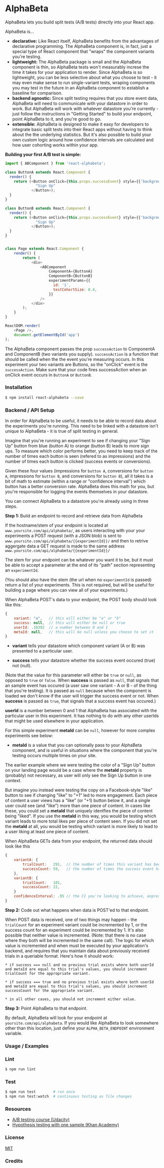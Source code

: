 # AlphaBeta

AlphaBeta lets you build split tests (A/B tests) directly into 
your React app.

AlphaBeta is...
* **declarative:** Like React itself, AlphaBeta benefits from the advantages of declarative programming. The AlphaBeta component is, in fact, just a special type of React component that "wraps" the component variants you're testing.
* **lightweight:** The AlphaBeta package is small and the AlphaBeta component is thin, so AlphaBeta tests won't measurably increse the time it takes for your application to render. Since AlphaBeta is so lightweight, you can be less selective about what you choose to test - it may even make sense to run single-variant tests, wraping components you may test in the future in an AlphaBeta component to establish a baseline for comparison.
* **backend agnostic:** Since split testing requires that you store event data, AlphaBeta will need to communicate with your datastore in order to work. But AlphaBeta will work with whatever datastore you're currently - just follow the instructions in "Getting Started" to build your endpoint, point AlphaBeta to it, and you're good to go.
* **extensible:** AlphaBeta is designed to make it easy for developers to integrate basic split tests into their React apps without having to think about the the underlying statistics. But it's also possible to build your own custom logic around how confidence intervals are calculated and how user cohorting works within your app.

**Building your first A/B test is simple:**

```js
import { ABComponent } from 'react-alphabeta';

class ButtonA extends React.Component {
  render() {
    return (<Button onClick={this.props.successEvent} style={{'background-color':'blue'}}/>
              "Sign Up"
            </Button>);
  }
}

class ButtonB extends React.Component {
  render() {
    return (<Button onClick={this.props.successEvent} style={{'background-color':'orange'}}/>
              "Sign Up"
            </Button>);
  }
}


class Page extends React.Component {
    render() {
        return (
            <div>
                <ABComponent
                    ComponentA={ButtonA}
                    ComponentB={ButtonB}
                    experimentParams={{
                      id: '1',
                      testCohortSize: 0.4,
                    }}
                />
            </div>
        );
    }
}

ReactDOM.render(
    <Page />,
    document.getElementById('app')
);
```

The AlphaBeta component passes the prop `successAction` to ComponentA and ComponentB (two variants you supply). `successAction` is a function that should be called when the the event you're measuring occurs. In this experiment your two variants are Buttons, so the "onClick" event is the `successAction`. Make sure that your code fires successAction when an onClick event occurs in `ButtonA` or `ButtonB`.

### Installation
```bash
$ npm install react-alphabeta --save
```

### Backend / API Setup
In order for AlphaBeta to be useful, it needs to be able to record data about the experiments you're running. This need to be linked with a datastore isn't unique to AlphaBeta - it is true of split testing in general.

Imagine that you're running an experiment to see if changing your "Sign Up" button from blue (button A) to orange (button B) leads to more sign ups. To measure which color performs better, you need to keep track of the number of times each button is seen (refered to as impressions) and the number of times each button is clicked (success events or conversions).

Given these four values (impressions for `button A`, conversions for `button A`, impressions for `button B`, and conversions for `button B`), all it takes is a bit of math to estimate (within a range or "confidence interval") which button has a better conversion rate. AlphaBeta does this math for you, but you're responsible for logging the events themselves in your datastore.

You can connect AlphaBeta to a datastore you're already using in three steps.

  **Step 1:** Build an endpoint to record and retrieve data from AlphaBeta
  
  If the hostname/stem of your endpoint is located at `www.yoursite.com/api/alphabeta/`, as users interacting with your your experiments a POST request (with a JSON blob) is sent to `www.yoursite.com/api/alphabeta/{{experimentId}}/` and then to retrive aggergate data a GET request is made to the same address `www.yoursite.com/api/alphabeta/{{experimentId}}/`

  The stem for your endpoint can be whatever you want it to be, but it must be able to accept a parameter at the end of its "path" section representing an `experimentId`.
  
  (You should also have the stem (the url when no `experimentId` is passed) return a list of your experiments. This is not required, but will be useful for building a page where you can view all of your experiments.)

  When AlphaBeta POST's data to your endpoint, the POST body should look like this:
  
  ```js
  {
      variant: "a",   // this will either be "a" or "b"
      success: null,  // this will either be null or true
      userId: .10392  // a number between 0 and 1
      metaId: null,   // this will be null unless you choose to set it
  }
  ```

  * **variant** tells your datastore which component variant (A or B) was presented to a particular user.

  * **success** tells your datastore whether the success event occured (true) not (null).

  (Note that the value for this parameter will either be `true` or `null`, as opposed to `true` or `false`. When **success** is passed as `null`, that signals that an sample event has occured (a user saw one variant - A or B - of the thing that you're testing). It is passed as `null` because when the component is loaded we don't know if the user will trigger the success event or not. When **success** is passed as `true`, that signals that a success event has occured.)
  
  **userId** is a number between 0 and 1 that AlphaBeta has associated with the particular user in this experiment. It has nothing to do with any other userIds that might be used elsewhere in your application.

For this simple experiment **metaId** can be `null`, however for more complex experiments see below:
  * **metaId** is a value that you can optionally pass to your AlphaBeta component, and is useful in situations where the component that you're testing occurs multiple times on your site.

  The earlier example where we were testing the color of a "Sign Up" button on your landing page would be a case where the **metaId** property is (probably) not necessary, as user will only see the Sign Up button in one context.

  But imagine you instead were testing the copy on a Facebook-style "like" button to see if changing "like" to "+1" led to more engagement. Each piece of content a user views has a "like" (or "+1) button below it, and a single user could see (and "like") more than one piece of content. In cases like these, you could set a **metaId** that uniquely identfies the piece of content being "liked". If you use the **metaId** in this way, you would be testing which variant leads to more total likes per piece of content seen. If you did not set the **metaId** at all, you would be testing which variant is more likely to lead to a user liking at least one piece of content.

  When AlphaBeta GETs data from your endpoint, the returned data should look like this
  ```js
  {
      variantA: {
          trialCount:   291,  // the number of times this variant has been seen
          successCount: 59,   // the number of times the success event has occured
      },
      variantB: {
          trialCount:   101,
          successCount: 22,
      }
      confidenceInterval: .95 // the CI you're looking to achieve, expressed as a float
  }
  ```

  **Step 2:** Code out what happens when data is POST'ed to that endpoint.

  When POST data is received, one of two things may happen - the `trialCount` for an experiment variant could be incremented by 1, or the success count for an experiment could be incremented by 1. It's also possible that neither value is incremented. (Note: that there is no case where they both will be incremented in the same call). The logic for which value is incremented and when must be executed by your application's backend, and requires that you maintain data about previously received trials in a queriable format. Here's how it should work:

    * if success === null and no previous trial exists where both userId and metaId are equal to this trial's values, you should increment trialCount for the appropriate variant.

    * if success === true and no previous trial exists where both userId and metaId are equal to this trial's values, you should increment successCount for the appropriate variant.

    * in all other cases, you should not increment either value.

  **Step 3:** Point AlphaBeta to that endpoint.

  By default, AlphaBeta will look for your endpoint at `yoursite.com/api/alphabeta`. If you would like AlphaBeta to look somewhere other than this location, just define your `ALPHA_BETA_ENDPOINT` environment variable.


### Usage / Examples

### Lint
```bash
$ npm run lint
```

### Test
```bash
$ npm run test        # run once
$ npm run test:watch  # continuous testing as file changes
```

### Resources
* [A/B testing course (Udacity)](https://www.udacity.com/course/viewer#!/c-ud257)
* [Hypothesis testing with one sample (Khan Academy)](https://www.khanacademy.org/math/probability/statistics-inferential/hypothesis-testing/v/hypothesis-testing-and-p-values)

### License
[MIT](LICENSE.md)

### Credits

